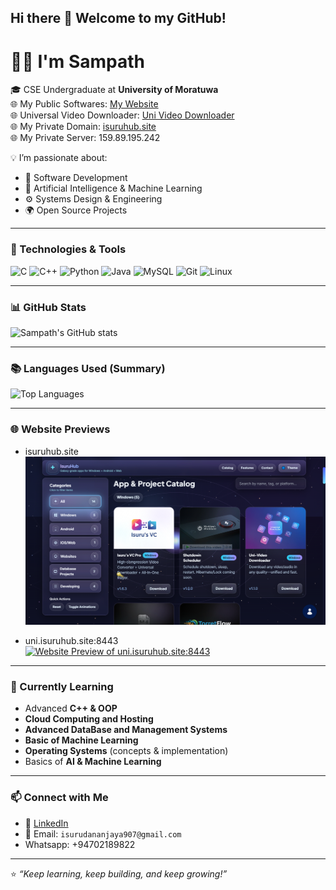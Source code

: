 ## Hi there 👋 Welcome to my GitHub!

# 👨‍💻 I'm Sampath

🎓 CSE Undergraduate at **University of Moratuwa**  
🌐 My Public Softwares: [My Website](https://isuruhub.site/)  
🌐 Universal Video Downloader: [Uni Video Downloader](https://uni.isuruhub.site:8443/)  
🌐 My Private Domain: [isuruhub.site](https://isuruhub.site/)                                                                            
🌐 My Private Server: 159.89.195.242                                                                                                 

💡 I’m passionate about:
- 🚀 Software Development  
- 🤖 Artificial Intelligence & Machine Learning  
- ⚙️ Systems Design & Engineering  
- 🌍 Open Source Projects  

---

### 🔧 Technologies & Tools
![C](https://img.shields.io/badge/-C-00599C?style=flat&logo=c&logoColor=white)
![C++](https://img.shields.io/badge/-C++-00599C?style=flat&logo=cplusplus&logoColor=white)
![Python](https://img.shields.io/badge/-Python-3776AB?style=flat&logo=python&logoColor=white)
![Java](https://img.shields.io/badge/-Java-007396?style=flat&logo=java&logoColor=white)
![MySQL](https://img.shields.io/badge/-MySQL-4479A1?style=flat&logo=mysql&logoColor=white)
![Git](https://img.shields.io/badge/-Git-F05032?style=flat&logo=git&logoColor=white)
![Linux](https://img.shields.io/badge/-Linux-FCC624?style=flat&logo=linux&logoColor=black)

---

### 📊 GitHub Stats
![Sampath's GitHub stats](https://github-readme-stats.vercel.app/api?username=isuru709&show_icons=true&theme=radical)

---

### 📚 Languages Used (Summary)
![Top Languages](https://github-readme-stats.vercel.app/api/top-langs/?username=isuru709&layout=compact&theme=radical)

---

### 🌐 Website Previews

- isuruhub.site  
  [![Website Preview of isuruhub.site](https://raw.githubusercontent.com/isuru709/isuru709/main/Screenshot%20%2836%29.png)](https://isuruhub.site)

- uni.isuruhub.site:8443  
  [![Website Preview of uni.isuruhub.site:8443](https://image.thum.io/get/width/1000/https://uni.isuruhub.site:8443)](https://uni.isuruhub.site:8443)

<!--
If the dynamic preview for uni.isuruhub.site:8443 doesn't load due to rate limits/SSL/port, upload a screenshot (e.g., uni-preview.png) to this repo and replace the image URL with:
[![Website Preview of uni.isuruhub.site:8443](https://raw.githubusercontent.com/isuru709/isuru709/main/uni-preview.png)](https://uni.isuruhub.site:8443)
-->

---

### 🌱 Currently Learning
- Advanced **C++ & OOP**
- **Cloud Computing and Hosting**
- **Advanced DataBase and Management Systems**
- **Basic of Machine Learning**
- **Operating Systems** (concepts & implementation)  
- Basics of **AI & Machine Learning**  

---

### 📫 Connect with Me
- 💼 [LinkedIn](https://www.linkedin.com/in/isuru-sampath-563095245/) 
- 📧 Email: `isurudananjaya907@gmail.com`
- Whatsapp: +94702189822

---

⭐️ *“Keep learning, keep building, and keep growing!”*
